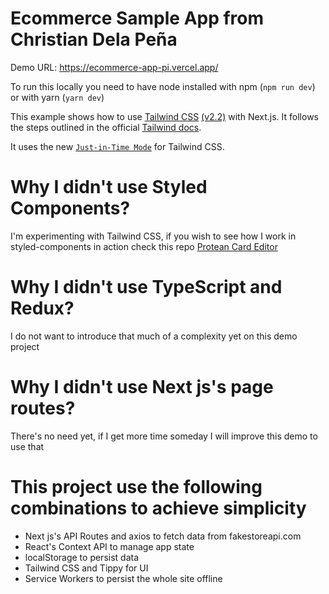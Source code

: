 

# Ecommerce Sample App from Christian Dela Peña

Demo URL: https://ecommerce-app-pi.vercel.app/

To run this locally you need to have node installed with npm
(`npm run dev`)
or with yarn
(`yarn dev`)


This example shows how to use [Tailwind CSS](https://tailwindcss.com/) [(v2.2)](https://blog.tailwindcss.com/tailwindcss-2-2) with Next.js. It follows the steps outlined in the official [Tailwind docs](https://tailwindcss.com/docs/guides/nextjs).

It uses the new [`Just-in-Time Mode`](https://tailwindcss.com/docs/just-in-time-mode) for Tailwind CSS.

# Why I didn't use Styled Components?

I'm experimenting with Tailwind CSS, if you wish to see how I work in styled-components in action check this repo
[Protean Card Editor](https://github.com/ProteanDev/protean-card-editor)

# Why I didn't use TypeScript and Redux?

I do not want to introduce that much of a complexity yet on this demo project

# Why I didn't use Next js's page routes?

There's no need yet, if I get more time someday I will improve this demo to use that

# This project use the following combinations to achieve simplicity

- Next js's API Routes and axios to fetch data from fakestoreapi.com
- React's Context API to manage app state
- localStorage to persist data
- Tailwind CSS and Tippy for UI
- Service Workers to persist the whole site offline
